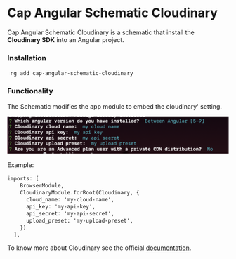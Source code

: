  # Cap Angular Schematic Cloudinary

 Cap Angular Schematic Cloudinary is a schematic that install the __Cloudinary SDK__ into an Angular project. 

 ### Installation
 ```
  ng add cap-angular-schematic-cloudinary
 ```

### Functionality

The Schematic modifies the app module to embed the cloudinary' setting.


![alt text](https://github.com/software-allies/cap-angular-schematic-cloudinary/blob/development/src/assets/img/cloudinary.png?raw=true "Cloudinary schematic")

Example: 

```
imports: [
    BrowserModule,
    CloudinaryModule.forRoot(Cloudinary, {
      cloud_name: 'my-cloud-name',
      api_key: 'my-api-key',
      api_secret: 'my-api-secret',
      upload_preset: 'my-upload-preset',
    })
  ],

```

To know more about Cloudinary see the official [documentation](https://cloudinary.com/documentation/angular_integration#overview).
